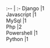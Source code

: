 :-- | :- 
Django |1         
Javascript |1           
MySql |1          
Php |2           
Powershell |1           
Python  |1           
